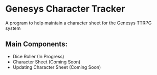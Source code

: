 # Genesys Character Tracker
A program to help maintain a character sheet for the Genesys TTRPG system

## Main Components:
- Dice Roller (In Progress)
- Character Sheet (Coming Soon)
- Updating Character Sheet (Coming Soon)
